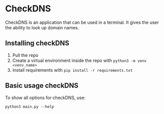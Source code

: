 # CheckDNS

CheckDNS is an application that can be used in a terminal. It gives the user the ability to look up domain names.

## Installing checkDNS

1. Pull the repo
2. Create a virtual environment inside the repo with `python3 -m venv <venv_name>`
3. Install requirements with `pip install -r requirements.txt`

## Basic usage checkDNS

To show all options for checkDNS, use:

```
python3 main.py --help
```
